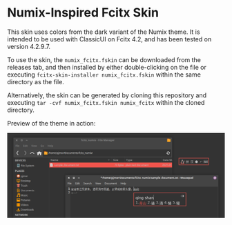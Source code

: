 # Numix-Inspired Fcitx Skin

This skin uses colors from the dark variant of the Numix theme. It is intended to be used with ClassicUI on Fcitx 4.2, and has been tested on version 4.2.9.7.

To use the skin, the `numix_fcitx.fskin` can be downloaded from the releases tab, and then installed by either double-clicking on the file or executing `fcitx-skin-installer numix_fcitx.fskin` within the same directory as the file.

Alternatively, the skin can be generated by cloning this repository and executing `tar -cvf numix_fcitx.fskin numix_fcitx` within the cloned directory.

Preview of the theme in action:

![preview](preview.png "preview")
